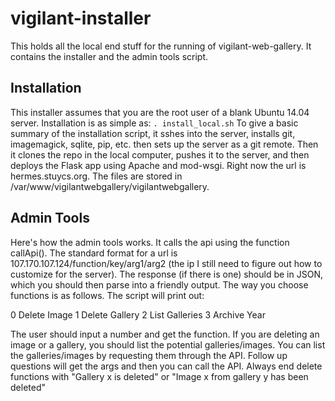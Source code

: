 # vigilant-installer
This holds all the local end stuff for the running of vigilant-web-gallery. It contains the installer and the admin tools script.
## Installation
This installer assumes that you are the root user of a blank Ubuntu 14.04 server. Installation is as simple as:
``` . install_local.sh ```
To give a basic summary of the installation script, it sshes into the server, installs git, imagemagick, sqlite, pip, etc. then sets up the server as a git remote. Then it clones the repo in the local computer, pushes it to the server, and then deploys the Flask app using Apache and mod-wsgi. Right now the url is hermes.stuycs.org. The files are stored in /var/www/vigilantwebgallery/vigilantwebgallery.


## Admin Tools

Here's how the admin tools works. It calls the api using the function callApi(). The standard format for a url is 107.170.107.124/function/key/arg1/arg2 (the ip I still need to figure out how to customize for the server). The response (if there is one) should be in JSON, which you should then parse into a friendly output. The way you choose functions is as follows. The script will print out:

0 Delete Image
1 Delete Gallery
2 List Galleries
3 Archive Year

The user should input a number and get the function. If you are deleting an image or a gallery, you should list the potential galleries/images. You can list the galleries/images by requesting them through the API. Follow up questions will get the args and then you can call the API. Always end delete functions with "Gallery x is deleted" or "Image x from gallery y has been deleted"
